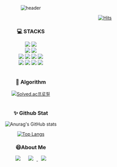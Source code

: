 <div align=center>

![header](https://capsule-render.vercel.app/api?type=waving&color=auto&height=300&section=header&text=Hi✋%20I'm%20KwanWoo🐣&fontSize=80)

</div>
<div align=right>
  
[![Hits](https://hits.seeyoufarm.com/api/count/incr/badge.svg?url=https%3A%2F%2Fgithub.com%2FKwoo9%2Fhit-counter&count_bg=%2379C83D&title_bg=%23555555&icon=&icon_color=%23E7E7E7&title=hits&edge_flat=false)](https://hits.seeyoufarm.com)

</div>


<div align=center> 
  <h3>💻 STACKS</h3>
  <img src="https://img.shields.io/badge/java-007396?style=for-the-badge&logo=java&logoColor=white"> 
  <img src="https://img.shields.io/badge/python-3776AB?style=for-the-badge&logo=python&logoColor=white">  
  <br>
  <img src="https://img.shields.io/badge/javascript-F7DF1E?style=for-the-badge&logo=javascript&logoColor=black">
  <img src="https://img.shields.io/badge/vue.js-4FC08D?style=for-the-badge&logo=vue.js&logoColor=white">
  <br>
  <img src="https://img.shields.io/badge/mysql-4479A1?style=for-the-badge&logo=mysql&logoColor=white"> 
  <img src="https://img.shields.io/badge/spring-6DB33F?style=for-the-badge&logo=spring&logoColor=white">   
  <img src="https://img.shields.io/badge/springboot-6DB33F?style=for-the-badge&logo=springboot&logoColor=white"> 
  <img src="https://img.shields.io/badge/tensorflow-FF6F00?style=for-the-badge&logo=tensorflow&logoColor=white"> 

  <br>
  <img src="https://img.shields.io/badge/linux-FCC624?style=for-the-badge&logo=linux&logoColor=black"> 
  <img src="https://img.shields.io/badge/amazonaws-232F3E?style=for-the-badge&logo=amazonaws&logoColor=white"> 
  <img src="https://img.shields.io/badge/github-181717?style=for-the-badge&logo=github&logoColor=white">
  <img src="https://img.shields.io/badge/git-F05032?style=for-the-badge&logo=git&logoColor=white">
  <br>
  <br>


<h3>🏅 Algorithm</h3>
    
  [![Solved.ac프로필](http://mazassumnida.wtf/api/generate_badge?boj=rhks1132)](https://solved.ac/rhks1132)
  <br>
  <br>

<h3>✨ Github Stat</h3>

![Anurag's GitHub stats](https://github-readme-stats.vercel.app/api?username=Kwoo9&show_icons=true&theme=radical)

[![Top Langs](https://github-readme-stats.vercel.app/api/top-langs/?username=Kwoo9&langs_count=8)](https://github.com/Kwoo9/github-readme-stats)

<h3> 😆About Me</h3>

<a href="https://instagram.com/k_woo5">
    <img 
        src="http://img.shields.io/badge/-Instagram-black?style=flat&logo=Instagram&link=https://instagram.com/fivepxint/"
        style="height : auto; margin-left : 10px; margin-right : 10px;"/></a>

<a href="mailto:rhks1132@gmail.com">
    <img 
        src="https://img.shields.io/badge/Gmail-d14836?style=flat-square&logo=Gmail&logoColor=white&link=mailto:rhks1132@gmail.com"
        style="height : auto; margin-left : 10px; margin-right : 10px;"/>
</a>

<a href="https://drive.google.com/file/d/1pKDLxf3ezUTyAfJu3PiLMlK5psCu2cS8/view?usp=drive_link">
    <img 
        src="http://img.shields.io/badge/포트폴리오-yellow?style=flat&link=https://drive.google.com/file/d/1pKDLxf3ezUTyAfJu3PiLMlK5psCu2cS8/view?usp=drive_link"
        style="height : auto; margin-left : 10px; margin-right : 10px;"/></a>
</div>

<!--
**Kwoo9/Kwoo9** is a ✨ _special_ ✨ repository because its `README.md` (this file) appears on your GitHub profile.

Here are some ideas to get you started:

- 🔭 I’m currently working on ...
- 🌱 I’m currently learning ...
- 👯 I’m looking to collaborate on ...
- 🤔 I’m looking for help with ...
- 💬 Ask me about ...
- 📫 How to reach me: ...
- 😄 Pronouns: ...
- ⚡ Fun fact: ...
-->
